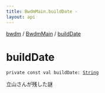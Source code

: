 ```yaml
---
title: BwdmMain.buildDate - 
layout: api
---
```


<div class='api-docs-breadcrumbs'><a href="../index.html">bwdm</a> / <a href="index.html">BwdmMain</a> / <a href="./build-date.html">buildDate</a></div>

# buildDate

<div class="signature"><code><span class="keyword">private</span> <span class="keyword">const</span> <span class="keyword">val </span><span class="identifier">buildDate</span><span class="symbol">: </span><a href="https://kotlinlang.org/api/latest/jvm/stdlib/kotlin/-string/index.html"><span class="identifier">String</span></a></code></div>

立山さんが残した謎

